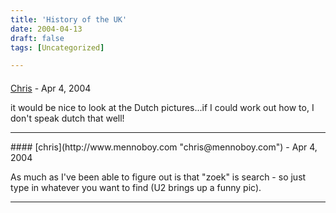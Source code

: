```yaml
---
title: 'History of the UK'
date: 2004-04-13
draft: false
tags: [Uncategorized]

---
```



#### 
[Chris]( "flashlsu@hotmail.com") - <time datetime="2004-04-15 06:41:22">Apr 4, 2004</time>

it would be nice to look at the Dutch pictures...if I could work out how to, I don't speak dutch that well!
<hr />
#### 
[chris](http://www.mennoboy.com "chris@mennoboy.com") - <time datetime="2004-04-15 07:19:07">Apr 4, 2004</time>

As much as I've been able to figure out is that "zoek" is search - so just type in whatever you want to find (U2 brings up a funny pic).
<hr />
